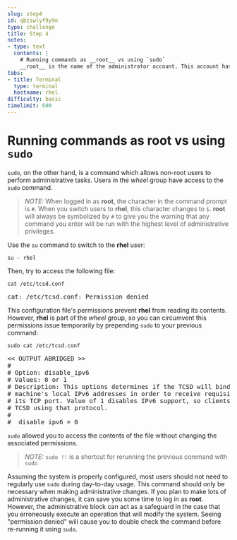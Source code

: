 ```yaml
---
slug: step4
id: qbziwlyf9y9n
type: challenge
title: Step 4
notes:
- type: text
  contents: |
    # Running commands as __root__ vs using `sudo`
    __root__ is the name of the administrator account. This account has the highest amount of control of any account on the system. If a person has the root password, they can access and make changes to any part of the system.
tabs:
- title: Terminal
  type: terminal
  hostname: rhel
difficulty: basic
timelimit: 600
---
```

# Running commands as __root__ vs using `sudo`

`sudo`, on the other hand, is a command which allows non-root users to
perform administrative tasks. Users in the _wheel_ group have access to the
`sudo` command.

>_NOTE:_ When logged in as __root__, the character in the command prompt is `#`. When you switch users to __rhel__, this character changes to `$`. __root__ will always be symbolized by `#` to give you the warning that any command you enter will be run with the highest level of administrative privileges.

Use the `su` command to switch to the __rhel__ user:

```
su - rhel
```

Then, try to access the following file:

```
cat /etc/tcsd.conf
```

<pre class=file>
cat: /etc/tcsd.conf: Permission denied
</pre>

This configuration file's permissions prevent __rhel__ from reading its contents.
However, __rhel__ is part of the _wheel_ group, so you can circumvent this
permissions issue temporarily by prepending `sudo` to your previous command:

```
sudo cat /etc/tcsd.conf
```

<pre class=file>
<< OUTPUT ABRIDGED >>
#
# Option: disable_ipv6
# Values: 0 or 1
# Description: This options determines if the TCSD will bind itself to the
# machine's local IPv6 addresses in order to receive requisitions through
# its TCP port. Value of 1 disables IPv6 support, so clients cannot reach
# TCSD using that protocol.
#
#  disable_ipv6 = 0
</pre>

`sudo` allowed you to access the contents of the file without changing the
associated permissions.

>_NOTE:_ `sudo !!` is a shortcut for rerunning the previous command with `sudo`

Assuming the system is properly configured, most users should not need to
regularly use `sudo` during day-to-day usage. This command should only be
necessary when making administrative changes. If you plan to make lots of
administrative changes, it can save you some time to log in as __root__.
However, the administrative block can act as a safeguard in the case that you
erroneously execute an operation that will modify the system. Seeing
"permission denied" will cause you to double check the command before re-running it
using `sudo`.
